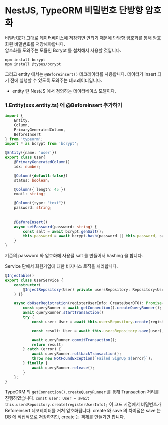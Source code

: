 # NestJS, TypeORM 비밀번호 단방향 암호화
비밀번호가 그대로 데이터베이스에 저장되면 안되기 때문에 단방향 암호화를 통해 암호화된 비밀번호를 저장해야합니다.   
암호화를 도와주는 모듈인 Bcrypt 를 설치해서 사용할 것입니다.

```
npm install bcrypt
npm install @types/bcrypt 
```

그리고 entity 에서는 ```@Beforeinsert()``` 데코레이터를 사용합니다. 데이터가 insert 되기 전에 실행할 수 있도록 도와주는 데코레이터입니다.
- entity 란 NestJS 에서 정의하는 데이터베이스 모델이다.

### 1.Entity(xxx.entity.ts) 에 @Beforeinsert 추가하기
```typescript
import { 
    Entity,
    Column, 
    PrimaryGeneratedColumn,
    BeforeInsert
} from 'typeorm';
import * as bcrypt from 'bcrypt';

@Entity({name: 'user'})
export class User{
    @PrimaryGeneratedColumn()
    idx: number;

    @Column({default:false})
    status: boolean;

    @Column({ length: 45 })
    email: string;

    @Column({type: "text"})
    password: string;
    
    
    @BeforeInsert()
    async setPassword(password: string) {
        const salt = await bcrypt.genSalt();
        this.password = await bcrypt.hash(password || this.password, salt);
    }
}
```

기존의 password 와 암호화에 사용될 salt 를 만들어서 hashing 을 합니다.

Service 단에서 회원가입에 대한 비지니스 로직을 처리합니다.

```typescript
@Injectable()
export class UserService {
    constructor(
        @InjectRepository(User) private usersRepository: Repository<User>,
    ) {}

    async doUserRegistration(registerUserInfo: CreateUserDTO): Promise<User> {
        const queryRunner = await getConnection().createQueryRunner();
        await queryRunner.startTransaction()
        try {
            const user: User = await this.usersRepository.create(registerUserInfo);

            const result: User = await this.usersRepository.save(user);

            await queryRunner.commitTransaction();
            return result;
        } catch (error) {
            await queryRunner.rollbackTransaction();
            throw new NotFoundException(`Failed SignUp ${error}`);
        } finally {
            await queryRunner.release();
        }
    };
}
```

TypeORM 의 ```getConnection().createQueryRunner``` 를 통해 Transaction 처리를 진행하였습니다.
```const user: User = await this.usersRepository.create(registerUserInfo);``` 이 코드 시점에서 비밀번호가 Beforeinsert 데코레이터를 거쳐 암호화됩니다.
create 와 save 의 차이점은 save 는 DB 에 직접적으로 저장하지만, create 는 객체를 만들기만 합니다.



